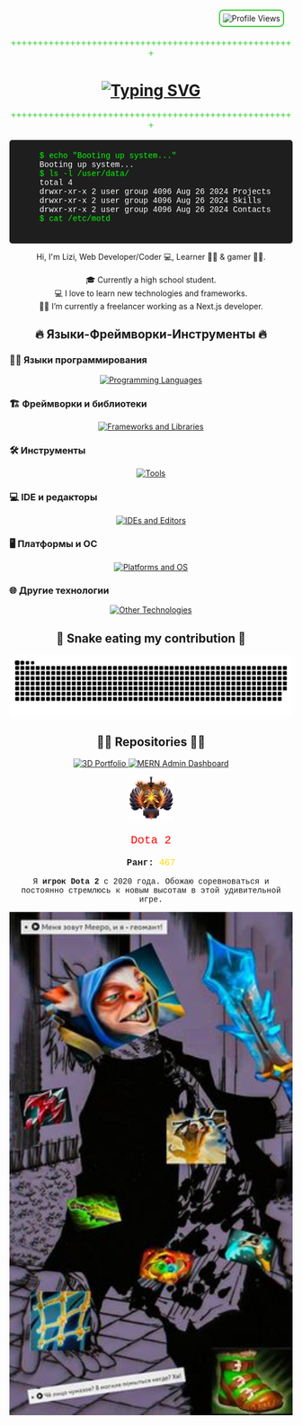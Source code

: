 <!-- Profile View Count Block -->
<div id="profile-views" align="right" style="margin: 10px; padding: 5px;">
  <img src="https://komarev.com/ghpvc/?username=sanidhyy" alt="Profile Views" 
       style="border: 2px solid #32CD32; border-radius: 8px; padding: 5px;" />
</div>



<!-- Divider Block -->
<p align="center" style="color: #32CD32; font-family: 'Courier New', monospace; font-size: 16px;">
+++++++++++++++++++++++++++++++++++++++++++++++++++++
</p>

<!-- Introduction Block -->
<div id="introduction" align="center">
  <h1>
    <a href="https://git.io/typing-svg">
      <img src="https://readme-typing-svg.herokuapp.com/?lines=Hi+There!+👋;+I'm+Lizi!;&center=true&size=30" alt="Typing SVG" />
    </a>
  </h1>
</div>

<!-- Divider Block -->
<p align="center" style="color: #32CD32; font-family: 'Courier New', monospace; font-size: 16px;">
+++++++++++++++++++++++++++++++++++++++++++++++++++++
</p>

<!-- Shell Simulation Block -->
<div id="shell-simulation">
  <pre style="background-color: #1e1e1e; color: #00ff00; padding: 20px; font-family: 'Courier New', monospace; border-radius: 5px;">
    <span style="color: #00ff00;">$ echo "Booting up system..."</span>
    <span style="color: #ffffff;">Booting up system...</span>
    <span style="color: #00ff00;">$ ls -l /user/data/</span>
    <span style="color: #ffffff;">total 4</span>
    <span style="color: #ffffff;">drwxr-xr-x 2 user group 4096 Aug 26 2024 Projects</span>
    <span style="color: #ffffff;">drwxr-xr-x 2 user group 4096 Aug 26 2024 Skills</span>
    <span style="color: #ffffff;">drwxr-xr-x 2 user group 4096 Aug 26 2024 Contacts</span>
    <span style="color: #00ff00;">$ cat /etc/motd</span>
  </pre>
</div>


<!-- About Me Block -->
<div id="about-me" align="center">
  <p>
    Hi, I'm Lizi, Web Developer/Coder 💻, Learner 👨‍💻 & gamer 🦸‍♂️.
    <br /><br />
    🎓 Currently a high school student.<br />
    💻 I love to learn new technologies and frameworks.<br />
    🧑‍💼 I’m currently a freelancer working as a Next.js developer.<br />
  </p>
</div>

<!-- Skills Block -->
<h2 align="center">🔥 Языки-Фреймворки-Инструменты 🔥</h2>

<!-- Языки программирования -->
### 🧑‍💻 Языки программирования
<p align="center">
  <a href="https://skillicons.dev">
    <img src="https://skillicons.dev/icons?i=py,cpp,cs,js,ts" alt="Programming Languages" />
  </a>
</p>

<!-- Фреймворки и библиотеки -->
### 🏗️ Фреймворки и библиотеки
<p align="center">
  <a href="https://skillicons.dev">
    <img src="https://skillicons.dev/icons?i=django,flask,react,nuxtjs,vue,nextjs,tailwind,sass" alt="Frameworks and Libraries" />
  </a>
</p>

<!-- Инструменты -->
### 🛠️ Инструменты
<p align="center">
  <a href="https://skillicons.dev">
    <img src="https://skillicons.dev/icons?i=git,docker,nodejs,npm,postman,powershell,github,gitlab,prisma" alt="Tools" />
  </a>
</p>

<!-- IDE и редакторы -->
### 💻 IDE и редакторы
<p align="center">
  <a href="https://skillicons.dev">
    <img src="https://skillicons.dev/icons?i=webstorm,visualstudio" alt="IDEs and Editors" />
  </a>
</p>

<!-- Платформы и операционные системы -->
### 🖥️ Платформы и ОС
<p align="center">
  <a href="https://skillicons.dev">
    <img src="https://skillicons.dev/icons?i=linux,ubuntu,windows,arch" alt="Platforms and OS" />
  </a>
</p>

<!-- Другие технологии -->
### 🌐 Другие технологии
<p align="center">
  <a href="https://skillicons.dev">
    <img src="https://skillicons.dev/icons?i=discord,bash,vite," alt="Other Technologies" />
  </a>
</p>


<!-- Snake Graph Block -->
<div id="snake-graph" align="center">
  <h2>🐍 Snake eating my contribution 🐍</h2>
  <picture>
    <source media="(prefers-color-scheme: dark)" srcset="https://github.com/sanidhyy/sanidhyy/blob/output/github-contribution-grid-snake-dark.svg" />
    <source media="(prefers-color-scheme: light), (prefers-color-scheme: no-preference)" srcset="https://github.com/sanidhyy/sanidhyy/blob/output/github-contribution-grid-snake.svg" />
    <img src="https://github.com/sanidhyy/sanidhyy/blob/output/github-contribution-grid-snake.svg" alt="GitHub Snake" />
  </picture>
</div>

<!-- Repositories Block -->
<h2 align="center">👨‍💻 Repositories 👨‍💻</h2>
<div id="repositories" align="center">
  <!-- Repo 1 -->
  <a href="https://github.com/LMDtokyo/site" title="3D Portfolio">
    <picture>
      <source media="(prefers-color-scheme: dark)" srcset="https://github-readme-stats.vercel.app/api/pin/?username=sanidhyy&repo=3d-portfolio&theme=react&border_color=61dafb&border_radius=10" />
      <source media="(prefers-color-scheme: light), (prefers-color-scheme: no-preference)" srcset="https://github-readme-stats.vercel.app/api/pin/?username=sanidhyy&repo=3d-portfolio&theme=graywhite&border_radius=10" />
      <img src="https://github-readme-stats.vercel.app/api/pin/?username=sanidhyy&repo=3d-portfolio&theme=graywhite&border_radius=10" alt="3D Portfolio" height="115" />
    </picture>
  </a>
  
  <!-- Repo 2 -->
  <a href="https://github.com/LMDtokyo/TokyoHub" title="MERN Admin Dashboard">
    <picture>
      <source media="(prefers-color-scheme: dark)" srcset="https://github-readme-stats.vercel.app/api/pin/?username=sanidhyy&repo=mern-admin&theme=react&border_color=61dafb&border_radius=10" />
      <source media="(prefers-color-scheme: light), (prefers-color-scheme: no-preference)" srcset="https://github-readme-stats.vercel.app/api/pin/?username=sanidhyy&repo=mern-admin&theme=graywhite&border_radius=10" />
      <img src="https://github-readme-stats.vercel.app/api/pin/?username=sanidhyy&repo=mern-admin&theme=graywhite&border_radius=10" alt="MERN Admin Dashboard" height="115" />
    </picture>
  </a>
</div>

<!-- Dota 2 Player Block -->
<div id="dota-2-player" align="center">
  <!-- Dota Icon -->
  <p>
    <img src="https://github.com/LMDtokyo/LMDtokyo/blob/main/dota.png?raw=true" alt="Dota Image" width="80" height="80" />
  </p>

  <p style="font-family: 'Courier New', monospace; font-size: 20px; color: #FF0000;">
    Dota 2
  </p>

  <p style="font-family: 'Courier New', monospace; font-size: 16px;">
    <strong>Ранг:</strong> <span style="color: #FFD700;">467</span>
  </p>

  <p style="font-family: 'Courier New', monospace; font-size: 14px;">
    Я <strong>игрок Dota 2</strong> с 2020 года. Обожаю соревноваться и постоянно стремлюсь к новым высотам в этой удивительной игре.
  </p>

  <p>
    <img src="https://github.com/LMDtokyo/LMDtokyo/blob/main/meepo.jpg?raw=true" alt="Meepo Image" width="600" />
  </p>
</div>
